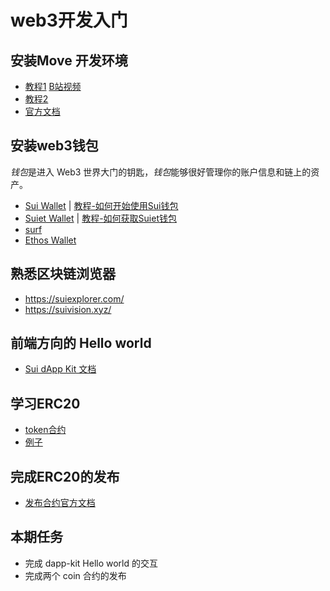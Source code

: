 # web3开发入门

## 安装Move 开发环境

- [教程1](https://intro-zh.sui-book.com/unit-one/lessons/1_%E9%85%8D%E7%BD%AE%E7%8E%AF%E5%A2%83.html) [B站视频](https://www.bilibili.com/video/BV1RY411v7YU)
- [教程2](https://github.com/movefuns/co-learn-sui/blob/main/courses/unit-1/1-get-start/README.md)
- [官方文档](https://docs.sui.io/guides/developer/getting-started/sui-install)

## 安装web3钱包

*钱包*是进入 Web3 世界大门的钥匙，*钱包*能够很好管理你的账户信息和链上的资产。

- [Sui Wallet](https://chrome.google.com/webstore/detail/opcgpfmipidbgpenhmajoajpbobppdil)  |    [教程-如何开始使用Sui钱包](https://mp.weixin.qq.com/s/-_hCFUO-62hv9amPzmJdeg)
- [Suiet Wallet](https://chrome.google.com/webstore/detail/suiet-sui-wallet/khpkpbbcccdmmclmpigdgddabeilkdpd)   |  [教程-如何获取Suiet钱包](https://suiet.app/blog/what-is-suiet-sui-wallet-how-to-use-sui-wallet)
- [surf](https://surf.tech)
- [Ethos Wallet](https://ethoswallet.xyz/)

## 熟悉区块链浏览器

- <https://suiexplorer.com/>
- <https://suivision.xyz/>

## 前端方向的 Hello world

- [Sui dApp Kit 文档](https://sui-typescript-docs.vercel.app/dapp-kit)

## 学习ERC20

- [token合约](https://sui-book.com/framework/02.coin.html)
- [例子](https://examples.sui-book.com/samples/coin.html)

## 完成ERC20的发布

- [发布合约官方文档](https://docs.sui.io/guides/developer/first-app/publish)

## 本期任务

- 完成 dapp-kit Hello world 的交互
- 完成两个 coin 合约的发布
